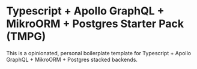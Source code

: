 # Typescript + Apollo GraphQL + MikroORM + Postgres Starter Pack (TMPG)

This is a opinionated, personal boilerplate template for Typescript + Apollo GraphQL + MikroORM + Postgres stacked backends.
